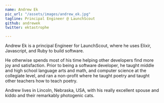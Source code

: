 ```yaml
---
name: Andrew Ek
pic_url: "/assets/images/andrew_ek.jpg"
tagline: Principal Engineer @ LaunchScout
github: andrewek
twitter: ektastrophe

---
```

Andrew Ek is a principal Engineer for LaunchScout, where he uses Elixir, Javascript, and Ruby to build software. 

He otherwise spends most of his time helping other developers find more joy and satisfaction. Prior to being a software developer, he taught middle and high school language arts and math, and computer science at the collegiate level, and ran a non-profit where he taught poetry and taught other teachers how to teach poetry.

Andrew lives in Lincoln, Nebraska, USA, with his really excellent spouse and kiddo and their remarkably photogenic cats.
